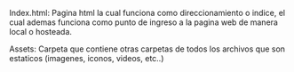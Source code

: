 <!-- /////////////////////////////////////////////////////////////////////////////////////////////////////////////////////////////////// -->
<!-- ^Archivos -->
Index.html: Pagina html la cual funciona como direccionamiento o indice, el cual ademas funciona como punto de ingreso a la pagina web de manera local o hosteada.

<!-- /////////////////////////////////////////////////////////////////////////////////////////////////////////////////////////////////// -->
<!-- ^Carpetas -->
Assets: Carpeta que contiene otras carpetas de todos los archivos que son estaticos (imagenes, iconos, videos, etc..)


